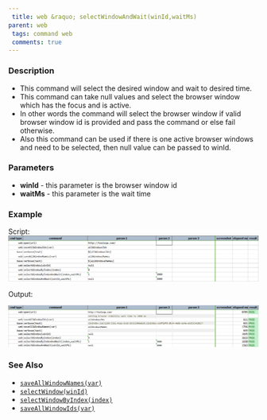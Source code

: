 ```yaml
---
 title: web &raquo; selectWindowAndWait(winId,waitMs)
parent: web
 tags: command web
 comments: true
---
```

 
### Description

- This command will select the desired window and wait to desired time.
- This command can take null values and select the browser window which has the focus and is active.
- In other words the command will select the browser window if valid browser window id is provided and pass the command or else fail otherwise.
- Also this command can be used if there is one active browser windows and need to be selected, then null value can be passed to winId.

### Parameters

- **winId** - this parameter is the browser window id
- **waitMs** - this parameter is the wait time 

### Example

Script:<br/>
![](image/selectWindowAndWait_01.png)

Output:<br/>
       
![](image/selectWindowAndWait_02.png)

### See Also

- [`saveAllWindowNames(var)`](saveAllWindowNames(var))
- [`selectWindow(winId)`](selectWindow(winId))
- [`selectWindowByIndex(index)`](selectWindowByIndex(index))
- [`saveAllWindowIds(var)`](saveAllWindowIds(var))